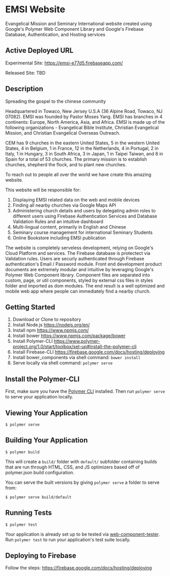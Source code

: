 # EMSI Website

Evangelical Mission and Seminary International website created using Google's Polymer Web Component Library and Google's Firebase Database, Authentication, and Hosting services

## Active Deployed URL

Experimental Site: https://emsi-e77d5.firebaseapp.com/ 

Released Site: TBD

## Description

Spreading the gospel to the chinese community

Headquartered in Towaco, New Jersey U.S.A (36 Alpine Road, Towaco, NJ 07082). EMSI was founded by Pastor Moses Yang. EMSI has branches in 4 continents: Europe, North America, Asia, and Africa. EMSI is made up of the following organizations - Evangelical Bible Institute, Christian Evangelical Mission, and Christian Evangelical Overseas Outreach.

CEM has 9 churches in the eastern United States, 5 in the western United States, 4 in Belgium, 1 in France, 12 in the Netherlands, 4 in Portugal, 2 in Italy, 1 in Hungary, 3 in South Africa, 3 in Japan, 1 in Taipei Taiwan, and 8 in Spain for a total of 53 churches. The primary mission is to establish churches, shepherd the flock, and to plant new churches.

To reach out to people all over the world we have create this amazing website.

This website will be responsible for:

1. Displaying EMSI related data on the web and mobile devices
2. Finding all nearby churches via Google Maps API
3. Administering church details and users by delegating admin roles to different users using Firebase Authentication Services and Database Validation Rules and an intuitive dashboard
4. Multi-lingual content, primarily in English and Chinese
5. Seminary course management for international Seminary Students
6. Online Bookstore including EMSI publication

The website is completely serveless development, relying on Google's Cloud Platform and services. The Firebase database is protectect via Validation rules. Users are securly authenticated through Firebase authentication's Email / Password module. Front end development product documents are extremely modular and intuitive by leveraging Google's Polymer Web Component library. Component files are separated into custom, page, or util components, styled by external css files in styles folder and imported as dom modules. The end result is a well optimized and mobile web app where people can immediately find a nearby church. 

## Getting Started

1. Download or Clone to repository 
2. Install Node.js https://nodejs.org/en/ 
3. Install npm https://www.npmjs.com/
4. Install bower https://www.npmjs.com/package/bower 
5. Install Polymer-CLI https://www.polymer-project.org/1.0/start/toolbox/set-up#install-the-polymer-cli
6. Install Firebase-CLI https://firebase.google.com/docs/hosting/deploying 
7. Install bower_components via shell command: `bower install`
8. Serve locally via shell command: `polymer serve`

## Install the Polymer-CLI

First, make sure you have the [Polymer CLI](https://www.npmjs.com/package/polymer-cli) installed. Then run `polymer serve` to serve your application locally.

## Viewing Your Application

```
$ polymer serve
```

## Building Your Application

```
$ polymer build
```

This will create a `build/` folder with `default/` subfolder containing builds that are run through HTML,
CSS, and JS optimizers based off of polymer.json build configuration.

You can serve the built versions by giving `polymer serve` a folder to serve
from:

```
$ polymer serve build/default
```

## Running Tests

```
$ polymer test
```

Your application is already set up to be tested via [web-component-tester](https://github.com/Polymer/web-component-tester). Run `polymer test` to run your application's test suite locally.

## Deploying to Firebase

Follow the steps: https://firebase.google.com/docs/hosting/deploying 





